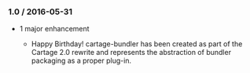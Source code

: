 ### 1.0 / 2016-05-31

*   1 major enhancement

    *   Happy Birthday! cartage-bundler has been created as part of the Cartage
        2.0 rewrite and represents the abstraction of bundler packaging as a
        proper plug-in.
